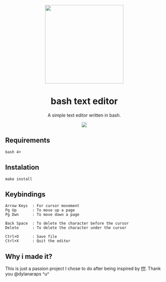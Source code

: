 <p align="center"><img src="https://i.imgur.com/znrtFBA.png" width="250px"></p>
<h1 align="center">bash text editor</h1> <p
align="center">A simple text editor written in bash.</p>

<p align="center"><img src="https://i.imgur.com/tOK7imI.png"></p>

## Requirements
```
bash 4+
```

## Instalation
```
make install
```

## Keybindings
```
Arrow Keys  : For cursor movement
Pg Up       : To move up a page
Pg Dwn      : To move down a page

Back Space  : To delete the character before the cursor
Delete      : To delete the character under the cursor

Ctrl+O      : Save file
Ctrl+X      : Quit the editor
```

## Why i made it?
This is just a passion project I chose to do after being inspired by [fff](https://github.com/dylanaraps/fff). Thank you @dylanaraps ^u^